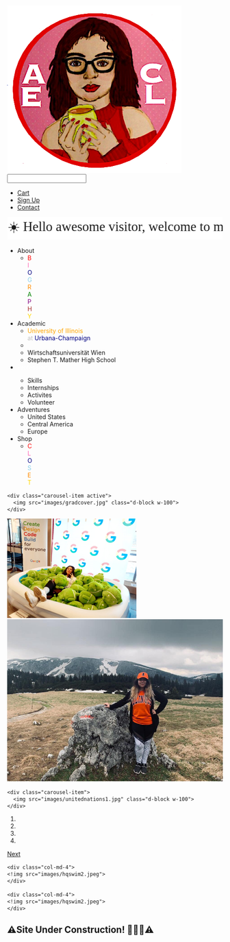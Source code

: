 
<html>

<head>
<title>anaelissa.info </title>

<link rel="stylesheet" href="css/README.css">


<link rel="stylesheet" href="https://stackpath.bootstrapcdn.com/bootstrap/4.5.2/css/bootstrap.min.css">
<link rel="stylesheet" href="https://stackpath.bootstrapcdn.com/font-awesome/4.7.0/css/font-awesome.min.css">
<script src="https://code.jquery.com/jquery-3.5.1.slim.min.js"></script>
<script src="https://stackpath.bootstrapcdn.com/bootstrap/4.5.2/js/bootstrap.min.js"></script>


</head>

<body>


</body>      

<div class="top-nav-bar">
<div class="search-box">
  <i class="fa fa-bars" id="menu-btn" onclick="openmenu()"></i>
  <i class="fa fa-times" id="menu-btn" onclick="closemenu()"></i>
<img class="logo" src="images/aecl-logo.png">
<input type="text" class="form-control">
<span class="input-group-text"><i class="fa fa-search"></i></span>
</div>
<div class="menu-bar">
  <ul>
    <li><a href="#"><i class="fa fa-shopping-basket"></i>Cart</a></li>
    <li><a href="#">Sign Up</a></li>
    <li><a href="contact.html">Contact</a></li>
  </ul> 
</div>
</div>

<div align="center">
 <marquee behavior="alternate" bgcolor="#FFFFFF" direction="left" height:="" 
 loop="7" scrollamount="3" scrolldelay="2" width="100%">
 <span style="font-family: cursive; font-size: 31px; color:; height: 50px;">👋☺️💛☀️ Hello awesome visitor, welcome to my site! Stay strong. These pandemic times are tough but you are not alone. I'm here for support!👋☺️💛☀️ Hello awesome visitor, welcome to my site! I hope you have a lovely day today! Stay strong. These pandemic times are tough but you are not alone. I'm here for support!👋☺️💛☀️ </span></marquee>
</div>

<section class="header">
  <div class="side-menu" id="side-menu">
    <ul>
      <li>About<i class="fa-fa-angle-right"></i>
        <ul>
        <li>
          <span style="color: red">B</span><br>
          <span style="color: hotpink"> I</span><br>
          <span style="color: navy">O</span><br>
          <span style="color: skyblue">G</span><br>
          <span style="color: darkorange">R</span><br>
          <span style="color: green">A</span><br>
          <span style="color: purple">P</span><br>
          <span style="color: brown">H</span><br>
          <span style="color: #FFD700;">Y</span><br>
        </li>
        </ul>
      </li>
      <li>Academic<i class="fa-fa-angle-right";></i>
        <ul>
        <li id="academics"><span style="color: orange;">University of Illinois</span><br><span style="color: silver;">at</span> <span style="color: navy;">Urbana-Champaign</span></li>
        <li></li>
        <li id="academics">Wirtschaftsuniversität Wien</li>
        <li id="academics">Stephen T. Mather High School</li>
        </ul>
      <li><a href="aboutme.html" style="text-decoration: none; color: white;">Professional<i class="fa-fa-angle-right"></i><a>
        <ul>
        <li>Skills</li>
        <li>Internships</li>
        <li>Activites</li>
        <li>Volunteer</li>
        </ul>
      </li>
      <li>Adventures<i class="fa-fa-angle-right"></i>
        <ul>
        <li>United States</li>
        <li>Central America</li>
        <li>Europe</li>
        </ul>
        <li>Shop<i class="fa-fa-angle-right"></i>
        <ul>
        <li><span style="color: red">C</span><br>
          <span style="color: hotpink"> L</span><br>
          <span style="color: navy">O</span><br>
          <span style="color: skyblue">S</span><br>
          <span style="color: darkorange">E</span><br>
          <span style="color: #FFD700;">T</span><br>
        </li>
        </ul>
      </li>
    </ul>
  </div>


<div class="slider">
<div id="slider" class="carousel slide carousel-fade" data-ride="carousel">
  <div class="carousel-inner">

    <div class="carousel-item active">
      <img src="images/gradcover.jpg" class="d-block w-100">
    </div>

  <div class="carousel-item">
        <img style="width: 60%" src="images/hackIL0.jpg" class="d-block w-100">
      </div>


  <div class="carousel-item">
        <img src="images/alpes-aus.jpg" class="d-block w-100">
  </div>

    

    <div class="carousel-item">
      <img src="images/unitednations1.jpg" class="d-block w-100">
    </div>
</div>
 </div>

 <ol class="carousel-indicators">
    <li data-target="#slider" data-slide-to="1" class="active"></li>
    <li data-target="#slider" data-slide-to="2"></li>
    <li data-target="#slider" data-slide-to="3"></li>
    <li data-target="#slider" data-slide-to="4"></li>
  </ol>


  <a class="carousel-control-next" href="#slider" role="button" data-slide="next">
    <span class="carousel-control-next-icon"></span>
    <span class="sr-only">Next</span>
  </a>


</div>
</div>

</section>



<!-----------------featured---------------->
<!section class="featured-categories">
<!div class="container">
  <div class="row">
    <div class="col-md-4">
    <!img src="images/hqswim2.jpeg">
    </div>

    <div class="col-md-4">
    <!img src="images/hqswim2.jpeg">
    </div>

    <div class="col-md-4">
    <!img src="images/hqswim2.jpeg">
    </div>
  </div>
</div>
</section>


<!-----------------On Sale products---------------->
<section class="on-sale">
<div class="container">
  <div class="title-box">
  <h2>⚠️Site Under Construction! 👩🏻‍💻⚠️</h2>
  </div>
</div>
</section>


</section>




<script>

  function openmenu()
    {
      document.getElementById("side-menu").style.display="block";
      document.getElementById("menu-btn").style.display="none";
      document.getElementById("close-btn").style.display="block";
    }

  function closemenu()
    {
      document.getElementById("side-menu").style.display="none";
      document.getElementById("menu-btn").style.display="block";
      document.getElementById("close-btn").style.display="none";
    }

</script>













</body>


